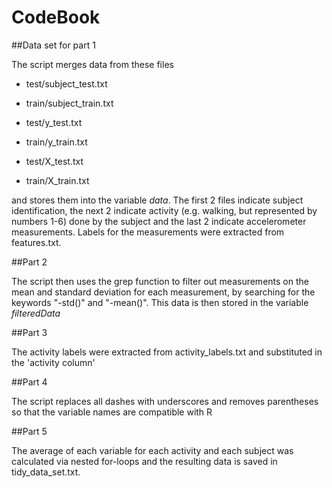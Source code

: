 # CodeBook

##Data set for part 1

The script merges data from these files

  * test/subject_test.txt
  * train/subject_train.txt
  
  * test/y_test.txt
  * train/y_train.txt
  
  * test/X_test.txt
  * train/X_train.txt

and stores them into the variable *data*. The first 2 files indicate subject identification, the next 2 indicate activity (e.g. walking, but represented by numbers 1-6) done by the subject and the last 2 indicate accelerometer measurements. Labels for the measurements were extracted from features.txt.

##Part 2

The script then uses the grep function to filter out measurements on the mean and standard deviation for each measurement, by searching for the keywords "-std()" and "-mean()". This data is then stored in the variable *filteredData*

##Part 3

The activity labels were extracted from activity_labels.txt and substituted in the 'activity column'

##Part 4

The script replaces all dashes with underscores and removes parentheses so that the variable names are compatible with R

##Part 5

The average of each variable for each activity and each subject was calculated via nested for-loops and the resulting data is saved in tidy_data_set.txt.
